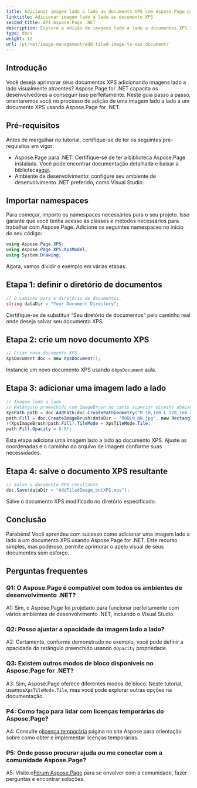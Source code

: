 ```yaml
---
title: Adicionar imagem lado a lado ao documento XPS com Aspose.Page para .NET
linktitle: Adicionar imagem lado a lado ao documento XPS
second_title: API Aspose.Page .NET
description: Explore a adição de imagens lado a lado a documentos XPS sem esforço com Aspose.Page for .NET. Melhore o apelo visual e crie documentos impressionantes.
type: docs
weight: 12
url: /pt/net/image-management/add-tiled-image-to-xps-document/
---
```

## Introdução

Você deseja aprimorar seus documentos XPS adicionando imagens lado a lado visualmente atraentes? Aspose.Page for .NET capacita os desenvolvedores a conseguir isso perfeitamente. Neste guia passo a passo, orientaremos você no processo de adição de uma imagem lado a lado a um documento XPS usando Aspose.Page for .NET.

## Pré-requisitos

Antes de mergulhar no tutorial, certifique-se de ter os seguintes pré-requisitos em vigor:

-  Aspose.Page para .NET: Certifique-se de ter a biblioteca Aspose.Page instalada. Você pode encontrar documentação detalhada e baixar a biblioteca[aqui](https://reference.aspose.com/page/net/).
- Ambiente de desenvolvimento: configure seu ambiente de desenvolvimento .NET preferido, como Visual Studio.

## Importar namespaces

Para começar, importe os namespaces necessários para o seu projeto. Isso garante que você tenha acesso às classes e métodos necessários para trabalhar com Aspose.Page. Adicione os seguintes namespaces no início do seu código:

```csharp
using Aspose.Page.XPS;
using Aspose.Page.XPS.XpsModel;
using System.Drawing;
```

Agora, vamos dividir o exemplo em várias etapas.

## Etapa 1: definir o diretório de documentos

```csharp
// O caminho para o diretório de documentos.
string dataDir = "Your Document Directory";
```

Certifique-se de substituir “Seu diretório de documentos” pelo caminho real onde deseja salvar seu documento XPS.

## Etapa 2: crie um novo documento XPS

```csharp
// Criar novo documento XPS
XpsDocument doc = new XpsDocument();
```

 Instancie um novo documento XPS usando o`XpsDocument` aula.

## Etapa 3: adicionar uma imagem lado a lado

```csharp
// Imagem lado a lado
// Retângulo preenchido com ImageBrush no canto superior direito abaixo
XpsPath path = doc.AddPath(doc.CreatePathGeometry("M 10,160 L 228,160 228,305 10,305"));
path.Fill = doc.CreateImageBrush(dataDir + "R08LN_NN.jpg", new RectangleF(0f, 0f, 128f, 96f), new RectangleF(0f, 0f, 64f, 48f));
((XpsImageBrush)path.Fill).TileMode = XpsTileMode.Tile;
path.Fill.Opacity = 0.5f;
```

Esta etapa adiciona uma imagem lado a lado ao documento XPS. Ajuste as coordenadas e o caminho do arquivo de imagem conforme suas necessidades.

## Etapa 4: salve o documento XPS resultante

```csharp
// Salve o documento XPS resultante
doc.Save(dataDir + "AddTiledImage_outXPS.xps");
```

Salve o documento XPS modificado no diretório especificado.

## Conclusão

Parabéns! Você aprendeu com sucesso como adicionar uma imagem lado a lado a um documento XPS usando Aspose.Page for .NET. Este recurso simples, mas poderoso, permite aprimorar o apelo visual de seus documentos sem esforço.

## Perguntas frequentes

### Q1: O Aspose.Page é compatível com todos os ambientes de desenvolvimento .NET?

A1: Sim, o Aspose.Page foi projetado para funcionar perfeitamente com vários ambientes de desenvolvimento .NET, incluindo o Visual Studio.

### Q2: Posso ajustar a opacidade da imagem lado a lado?

A2: Certamente, conforme demonstrado no exemplo, você pode definir a opacidade do retângulo preenchido usando o`Opacity` propriedade.

### Q3: Existem outros modos de bloco disponíveis no Aspose.Page for .NET?

 A3: Sim, Aspose.Page oferece diferentes modos de bloco. Neste tutorial, usamos`XpsTileMode.Tile`, mas você pode explorar outras opções na documentação.

### P4: Como faço para lidar com licenças temporárias do Aspose.Page?

 A4: Consulte o[licença temporária](https://purchase.aspose.com/temporary-license/) página no site Aspose para orientação sobre como obter e implementar licenças temporárias.

### P5: Onde posso procurar ajuda ou me conectar com a comunidade Aspose.Page?

 A5: Visite o[Fórum Aspose.Page](https://forum.aspose.com/c/page/39) para se envolver com a comunidade, fazer perguntas e encontrar soluções.
